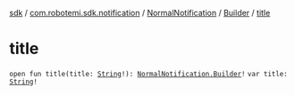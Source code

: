 [sdk](../../../index.md) / [com.robotemi.sdk.notification](../../index.md) / [NormalNotification](../index.md) / [Builder](index.md) / [title](./title.md)

# title

`open fun title(title: `[`String`](https://kotlinlang.org/api/latest/jvm/stdlib/kotlin/-string/index.html)`!): `[`NormalNotification.Builder`](index.md)`!`
`var title: `[`String`](https://kotlinlang.org/api/latest/jvm/stdlib/kotlin/-string/index.html)`!`